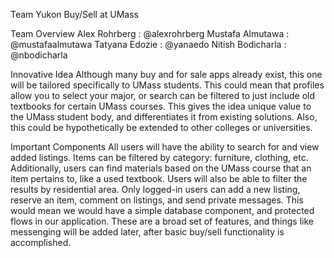Team Yukon
Buy/Sell at UMass

Team Overview
Alex Rohrberg : @alexrohrberg
Mustafa Almutawa : @mustafaalmutawa
Tatyana Edozie : @yanaedo
Nitish Bodicharla : @nbodicharla

Innovative Idea
Although many buy and for sale apps already exist, this one will be tailored specifically to UMass students. This could mean that profiles allow you to select your major, or search can be filtered to just include old textbooks for certain UMass courses. This gives the idea unique value to the UMass student body, and differentiates it from existing solutions. Also, this could be hypothetically be extended to other colleges or universities.

Important Components
All users will have the ability to search for and view added listings. Items can be filtered by category: furniture, clothing, etc. Additionally, users can find materials based on the UMass course that an item pertains to, like a used textbook. Users will also be able to filter the results by residential area. Only logged-in users can add a new listing, reserve an item, comment on listings, and send private messages. This would mean we would have a simple database component, and protected flows in our application. These are a broad set of features, and things like messenging will be added later, after basic buy/sell functionality is accomplished.